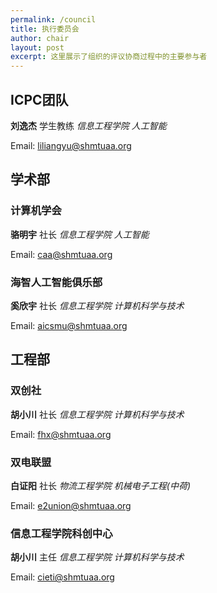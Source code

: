 ```yaml
---
permalink: /council
title: 执行委员会
author: chair
layout: post
excerpt: 这里展示了组织的评议协商过程中的主要参与者
---
```


## ICPC团队

**刘逸杰** 学生教练 _信息工程学院 人工智能_

Email: [liliangyu@shmtuaa.org](mailto:liliangyu@shmtuaa.org)


## 学术部

### 计算机学会

**骆明宇** 社长 _信息工程学院 人工智能_

Email: [caa@shmtuaa.org](mailto:caa@shmtuaa.org)

### 海智人工智能俱乐部

**奚欣宇** 社长 _信息工程学院 计算机科学与技术_

Email: [aicsmu@shmtuaa.org](mailto:aicsmu@shmtuaa.org)


## 工程部

### 双创社

**胡小川** 社长 _信息工程学院 计算机科学与技术_

Email: [fhx@shmtuaa.org](mailto:fhx@shmtuaa.org)

### 双电联盟

**白证阳** 社长 _物流工程学院 机械电子工程(中荷)_

Email: [e2union@shmtuaa.org](mailto:e2union@shmtuaa.org)

### 信息工程学院科创中心

**胡小川** 主任 _信息工程学院 计算机科学与技术_

Email: [cieti@shmtuaa.org](mailto:cieti@shmtuaa.org)

